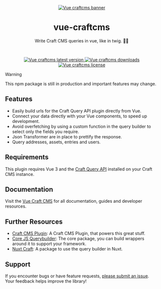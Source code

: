<div align="center">
	<a href="https://npmjs.com/package/vue-craftcms"  align="center">
		<img src="https://online-images-sr.netlify.app/assets/vue-craft-sdk.png"  alt="Vue craftcms banner">
	</a>
	<h1 align="center">vue-craftcms</h1>
  <p align="center">
    Write Craft CMS queries in vue, like in twig. 🚀🚀
  </p>
  <br />
</div>

<p align="center">
  <a href="https://npmjs.com/package/vue-craftcms">
    <img src="https://img.shields.io/npm/v/vue-craftcms?color=blue" alt="Vue craftcms latest version" />
  </a>
  <a href="https://npmjs.com/package/vue-craftcms" rel="nofollow">
    <img src="https://img.shields.io/npm/d18m/vue-craftcms?color=blue" alt="Vue craftcms downloads">
  </a>
  <a href="https://npmjs.com/package/vue-craftcms" rel="nofollow">
    <img src="https://img.shields.io/github/license/samuelreichor/vue-craftcms?color=blue" alt="Vue craftcms license">
  </a>
</p>

> [!WARNING]  
> This npm package is still in production and important features may change.


## Features

- Easily build urls for the Craft Query API plugin directly from Vue.
- Connect your data directly with your Vue components, to speed up development.
- Avoid overfetching by using a custom function in the query builder to select only the fields you require.
- Json Transformer are in place to prettify the response.
- Query addresses, assets, entries and users.

## Requirements

This plugin requires Vue 3 and the [Craft Query API](https://github.com/samuelreichor/craft-query-api) installed on your Craft CMS instance.

## Documentation

Visit the [Vue Craft CMS](https://samuelreichor.at/libraries/vue-craftcms) for all documentation, guides and developer resources.


## Further Resources

- [Craft CMS Plugin](https://github.com/samuelreichor/craft-query-api):  A Craft CMS Plugin, that powers this great stuff.
- [Core JS Querybuilder](https://github.com/samuelreichor/js-craftcms-api): The core package, you can build wrappers around it to support your framework.
- [Nuxt Craft](https://github.com/samuelreichor/nuxt-craft): A package to use the query builder in Nuxt.

## Support

If you encounter bugs or have feature requests, [please submit an issue](/../../issues/new). Your feedback helps improve the library!
